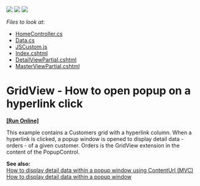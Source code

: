 <!-- default badges list -->
![](https://img.shields.io/endpoint?url=https://codecentral.devexpress.com/api/v1/VersionRange/134060041/20.2.3%2B)
[![](https://img.shields.io/badge/Open_in_DevExpress_Support_Center-FF7200?style=flat-square&logo=DevExpress&logoColor=white)](https://supportcenter.devexpress.com/ticket/details/E20052)
[![](https://img.shields.io/badge/📖_How_to_use_DevExpress_Examples-e9f6fc?style=flat-square)](https://docs.devexpress.com/GeneralInformation/403183)
<!-- default badges end -->
<!-- default file list -->
*Files to look at*:

* [HomeController.cs](./CS/DisplayDetailInPopupWindow/Controllers/HomeController.cs)
* [Data.cs](./CS/DisplayDetailInPopupWindow/Models/Data.cs)
* [JSCustom.js](./CS/DisplayDetailInPopupWindow/Scripts/JSCustom.js)
* [Index.cshtml](./CS/DisplayDetailInPopupWindow/Views/Home/Index.cshtml)
* [DetailViewPartial.cshtml](./CS/DisplayDetailInPopupWindow/Views/Shared/DetailViewPartial.cshtml)
* [MasterViewPartial.cshtml](./CS/DisplayDetailInPopupWindow/Views/Shared/MasterViewPartial.cshtml)
<!-- default file list end -->
# GridView - How to open popup on a hyperlink click
<!-- run online -->
**[[Run Online]](https://codecentral.devexpress.com/e20052/)**
<!-- run online end -->


<p>This example contains a Customers grid with a hyperlink column. When a hyperlink is clicked, a popup window is opened to display detail data - orders - of a given customer. Orders is the GridView extension in the content of the PopupControl.</p><p><strong>See also:</strong><br />
<a href="https://www.devexpress.com/Support/Center/p/E20051">How to display detail data within a popup window using ContentUrl (MVC)</a><br />
<a href="https://www.devexpress.com/Support/Center/p/E2193">How to display detail data within a popup window</a><br />
</p>

<br/>


